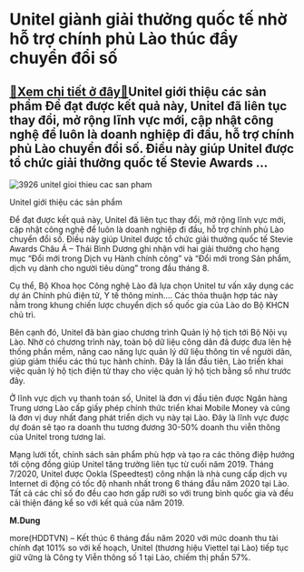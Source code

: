 Unitel giành giải thưởng quốc tế nhờ hỗ trợ chính phủ Lào thúc đẩy chuyển đổi số
================================================================================

[:gift:Xem chi tiết ở đây:gift:](https://hddtvn.com/unitel-gianh-giai-thuong-quoc-te-nho-ho-tro-chinh-phu-lao-thuc-day-chuyen-doi-so/)Unitel giới thiệu các sản phẩm Để đạt được kết quả này, Unitel đã liên tục thay đổi, mở rộng lĩnh vực mới, cập nhật công nghệ để luôn là doanh nghiệp đi đầu, hỗ trợ chính phủ Lào chuyển đổi số. Điều này giúp Unitel được tổ chức giải thưởng quốc tế Stevie Awards …
-----------------------------------------------------------------------------------------------------------------------------------------------------------------------------------------------------------------------------------------------------------------------





![3926 unitel gioi thieu cac san pham](https://hddtvn.com/wp-content/uploads/2021/01/3926_Unitel_gioi_thieu_cac_san_pham.jpg "undefined")


Unitel giới thiệu các sản phẩm



Để đạt được kết quả này, Unitel đã liên tục thay đổi, mở rộng lĩnh vực mới, cập nhật công nghệ để luôn là doanh nghiệp đi đầu, hỗ trợ chính phủ Lào chuyển đổi số. Điều này giúp Unitel được tổ chức giải thưởng quốc tế Stevie Awards Châu Á – Thái Bình Dương ghi nhận với hai giải thưởng cho hạng mục “Đổi mới trong Dịch vụ Hành chính công” và “Đổi mới trong Sản phẩm, dịch vụ dành cho người tiêu dùng” trong đầu tháng 8.


Cụ thể, Bộ Khoa học Công nghệ Lào đã lựa chọn Unitel tư vấn xây dụng các dự án Chính phủ điện tử, Y tế thông minh…. Các thỏa thuận hợp tác này nằm trong khung chiến lược chuyển dịch số quốc gia của Lào do Bộ KHCN chủ trì.


Bên cạnh đó, Unitel đã bàn giao chương trình Quản lý hộ tịch tới Bộ Nội vụ Lào. Nhờ có chương trình này, toàn bộ dữ liệu công dân đã được đưa lên hệ thống phần mềm, nâng cao năng lực quản lý dữ liệu thông tin về người dân, giúp giảm thiểu các thủ tục hành chính. Đây là lần đầu tiên, Lào triển khai việc quản lý hộ tịch điện tử thay cho việc quản lý hộ tịch bằng sổ như trước đây.


Ở lĩnh vực dịch vụ thanh toán số, Unitel là đơn vị đầu tiên được Ngân hàng Trung ương Lào cấp giấy phép chính thức triển khai Mobile Money và cũng là đơn vị duy nhất đang phát triển dịch vụ này tại Lào. Đây là lĩnh vực được dự đoán sẽ tạo ra doanh thu tương đương 30-50% doanh thu viễn thông của Unitel trong tương lai.





Mạng lưới tốt, chính sách sản phẩm phù hợp và tạo ra các thông điệp hướng tới cộng đồng giúp Unitel tăng trưởng liên tục từ cuối năm 2019. Tháng 7/2020, Unitel được Ookla (Speedtest) công nhận là nhà cung cấp dịch vụ Internet di động có tốc độ nhanh nhất trong 6 tháng đầu năm 2020 tại Lào. Tất cả các chỉ số đo đều cao hơn gấp rưỡi so với trung bình quốc gia và đều cải thiện đáng kể so với kết quả của năm 2019.




**M.Dung**



more(HDDTVN) – Kết thúc 6 tháng đầu năm 2020 với mức doanh thu tài chính đạt 101% so với kế hoạch, Unitel (thương hiệu Viettel tại Lào) tiếp tục giữ vững là Công ty Viễn thông số 1 tại Lào, chiếm thị phần 57%.

